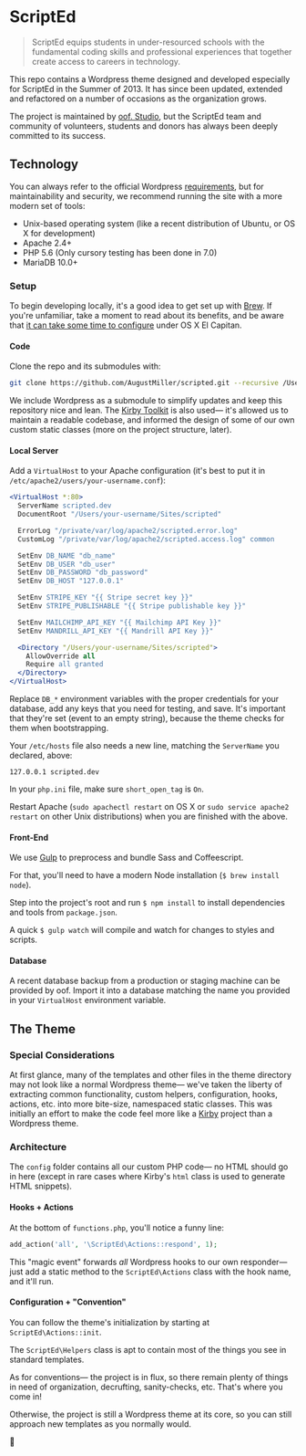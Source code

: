 # ScriptEd

> ScriptEd equips students in under-resourced schools with the fundamental coding skills and professional experiences that together create access to careers in technology.

This repo contains a Wordpress theme designed and developed especially for ScriptEd in the Summer of 2013. It has since been updated, extended and refactored on a number of occasions as the organization grows.

The project is maintained by [oof. Studio](http://oof.studio), but the ScriptEd team and community of volunteers, students and donors has always been deeply committed to its success.

## Technology

You can always refer to the official Wordpress [requirements](https://wordpress.org/about/requirements/), but for maintainability and security, we recommend running the site with a more modern set of tools:

- Unix-based operating system (like a recent distribution of Ubuntu, or OS X for development)
- Apache 2.4+
- PHP 5.6 (Only cursory testing has been done in 7.0)
- MariaDB 10.0+

### Setup

To begin developing locally, it's a good idea to get set up with [Brew](http://brew.sh). If you're unfamiliar, take a moment to read about its benefits, and be aware that [it can take some time to configure](https://coolestguidesontheplanet.com/installing-homebrew-on-os-x-el-capitan-10-11-package-manager-for-unix-apps/) under OS X El Capitan.

#### Code

Clone the repo and its submodules with:

```sh
git clone https://github.com/AugustMiller/scripted.git --recursive /Users/your-username/Sites/scripted
```

We include Wordpress as a submodule to simplify updates and keep this repository nice and lean. The [Kirby Toolkit](https://github.com/getkirby/toolkit) is also used— it's allowed us to maintain a readable codebase, and informed the design of some of our own custom static classes (more on the project structure, later).

#### Local Server

Add a `VirtualHost` to your Apache configuration (it's best to put it in `/etc/apache2/users/your-username.conf`):

```apache
<VirtualHost *:80>
  ServerName scripted.dev
  DocumentRoot "/Users/your-username/Sites/scripted"

  ErrorLog "/private/var/log/apache2/scripted.error.log"
  CustomLog "/private/var/log/apache2/scripted.access.log" common

  SetEnv DB_NAME "db_name"
  SetEnv DB_USER "db_user"
  SetEnv DB_PASSWORD "db_password"
  SetEnv DB_HOST "127.0.0.1"

  SetEnv STRIPE_KEY "{{ Stripe secret key }}"
  SetEnv STRIPE_PUBLISHABLE "{{ Stripe publishable key }}"

  SetEnv MAILCHIMP_API_KEY "{{ Mailchimp API Key }}"
  SetEnv MANDRILL_API_KEY "{{ Mandrill API Key }}"

  <Directory "/Users/your-username/Sites/scripted">
    AllowOverride all
    Require all granted
  </Directory>
</VirtualHost>
```

Replace `DB_*` environment variables with the proper credentials for your database, add any keys that you need for testing, and save. It's important that they're set (event to an empty string), because the theme checks for them when bootstrapping.

Your `/etc/hosts` file also needs a new line, matching the `ServerName` you declared, above:

```
127.0.0.1 scripted.dev
```

In your `php.ini` file, make sure `short_open_tag` is `On`.

Restart Apache (`sudo apachectl restart` on OS X or `sudo service apache2 restart` on other Unix distributions) when you are finished with the above.

#### Front-End

We use [Gulp](http://gulpjs.com) to preprocess and bundle Sass and Coffeescript.

For that, you'll need to have a modern Node installation (`$ brew install node`).

Step into the project's root and run `$ npm install` to install dependencies and tools from `package.json`.

A quick `$ gulp watch` will compile and watch for changes to styles and scripts.

#### Database

A recent database backup from a production or staging machine can be provided by oof. Import it into a database matching the name you provided in your `VirtualHost` environment variable.

## The Theme

### Special Considerations

At first glance, many of the templates and other files in the theme directory may not look like a normal Wordpress theme— we've taken the liberty of extracting common functionality, custom helpers, configuration, hooks, actions, etc. into more bite-size, namespaced static classes. This was initially an effort to make the code feel more like a [Kirby](https://getkirby.com) project than a Wordpress theme.

### Architecture

The `config` folder contains all our custom PHP code— no HTML should go in here (except in rare cases where Kirby's `html` class is used to generate HTML snippets).

#### Hooks + Actions

At the bottom of `functions.php`, you'll notice a funny line:

```php
add_action('all', '\ScriptEd\Actions::respond', 1);
```

This "magic event" forwards _all_ Wordpress hooks to our own responder— just add a static method to the `ScriptEd\Actions` class with the hook name, and it'll run.

#### Configuration + "Convention"

You can follow the theme's initialization by starting at `ScriptEd\Actions::init`.

The `ScriptEd\Helpers` class is apt to contain most of the things you see in standard templates.

As for conventions— the project is in flux, so there remain plenty of things in need of organization, decrufting, sanity-checks, etc. That's where you come in!

Otherwise, the project is still a Wordpress theme at its core, so you can still approach new templates as you normally would.

:deciduous_tree:
